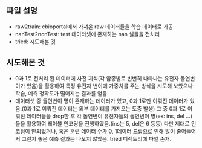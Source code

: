 ## 파일 설명
+ raw2train: cbioportal에서 가져온 raw 데이터들을 학습 데이터로 가공
+ nanTest2nonTest: test 데이터셋에 존재하는 nan 셀들을 전처리
+ tried: 시도해본 것
## 시도해본 것
+ 0과 1로 전처리 된 데이터에 사전 지식(각 암종별로 빈번히 나타나는 유전자 돌연변이가 있음)을 활용하여 특정 유전자 변이에 가중치를 주는 방식을 시도해 보았으나 학습, 예측 정확도가 떨어지는 결과를 얻음.
+ 데이터셋 중 돌연변이 명이 존재하는 데이터가 있고, 0과 1로만 이뤄진 데이터가 있음.(0과 1로 이뤄진 데이터는 외부 데이터를 가져오는 도중 발생) 그 중 0과 1로 이뤄진 데이터들을 drop한 후 각 돌연변이 유전자들의 돌연변이 명(ex: ins, del ...)들을 활용하여 레이블 인코딩을 진행하였음.(ins는 5, del은 6 등등) 다만 제대로 인코딩이 안되었거나, 혹은 훈련 데이터 수가 0, 1데이터 드랍으로 인해 많이 줄어들어서 그런지 좋은 예측 결과는 나오지 않았음. tried 디렉토리에 파일 존재.
